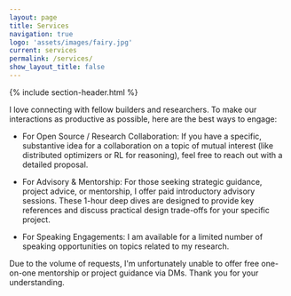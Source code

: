 ```yaml
---
layout: page
title: Services
navigation: true
logo: 'assets/images/fairy.jpg'
current: services
permalink: /services/
show_layout_title: false
---
```


{% include section-header.html %}

I love connecting with fellow builders and researchers. To make our interactions as productive as possible, here are the best ways to engage:

- For Open Source / Research Collaboration: If you have a specific, substantive idea for a collaboration on a topic of mutual interest (like distributed optimizers or RL for reasoning), feel free to reach out with a detailed proposal.

- For Advisory & Mentorship: For those seeking strategic guidance, project advice, or mentorship, I offer paid introductory advisory sessions. These 1-hour deep dives are designed to provide key references and discuss practical design trade-offs for your specific project.

- For Speaking Engagements: I am available for a limited number of speaking opportunities on topics related to my research.

Due to the volume of requests, I'm unfortunately unable to offer free one-on-one mentorship or project guidance via DMs. Thank you for your understanding.